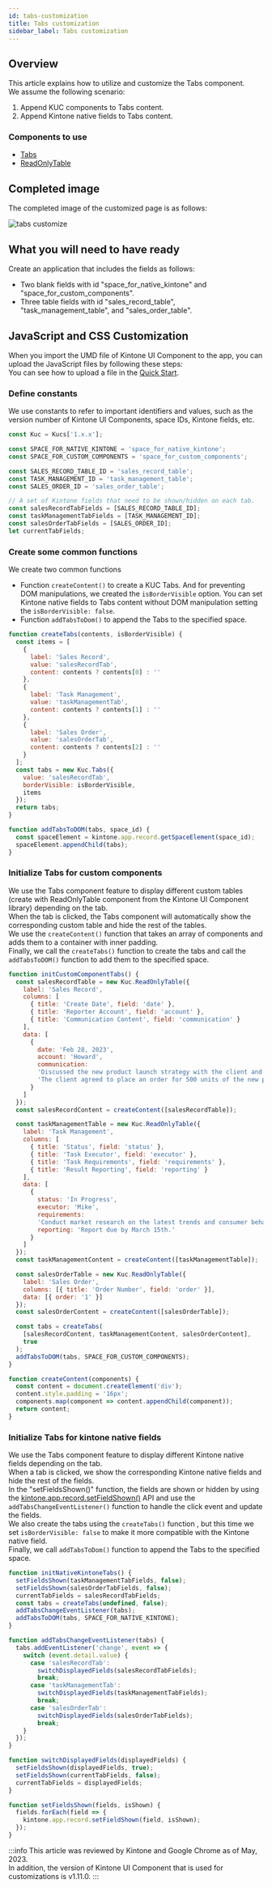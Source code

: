 ```yaml
---
id: tabs-customization
title: Tabs customization
sidebar_label: Tabs customization
---
```


## Overview
This article explains how to utilize and customize the Tabs component.<br/>
We assume the following scenario:
1. Append KUC components to Tabs content.
2. Append Kintone native fields to Tabs content.

### Components to use
- [Tabs](../components/desktop/tabs.md)
- [ReadOnlyTable](../components/desktop/readonly-table.md)

## Completed image

The completed image of the customized page is as follows:

![tabs customize](/img/tabs_customize.gif)

## What you will need to have ready

Create an application that includes the fields as follows:
- Two blank fields with id "space_for_native_kintone" and "space_for_custom_components".
- Three table fields with id "sales_record_table", "task_management_table", and "sales_order_table".

## JavaScript and CSS Customization

When you import the UMD file of Kintone UI Component to the app, you can upload the JavaScript files by following these steps:<br/>
You can see how to upload a file in the [Quick Start](../getting-started/quick-start.md).

### Define constants

We use constants to refer to important identifiers and values, such as the version number of Kintone UI Components, space IDs, Kintone fields, etc.

```javascript
const Kuc = Kucs['1.x.x'];

const SPACE_FOR_NATIVE_KINTONE = 'space_for_native_kintone';
const SPACE_FOR_CUSTOM_COMPONENTS = 'space_for_custom_components';

const SALES_RECORD_TABLE_ID = 'sales_record_table';
const TASK_MANAGEMENT_ID = 'task_management_table';
const SALES_ORDER_ID = 'sales_order_table';

// A set of Kintone fields that need to be shown/hidden on each tab.
const salesRecordTabFields = [SALES_RECORD_TABLE_ID];
const taskManagementTabFields = [TASK_MANAGEMENT_ID];
const salesOrderTabFields = [SALES_ORDER_ID];
let currentTabFields;
```

### Create some common functions

We create two common functions
- Function `createContent()` to create a KUC Tabs. And for preventing DOM manipulations, we created the `isBorderVisible` option.
You can set Kintone native fields to Tabs content without DOM manipulation setting the `isBorderVisible: false`.
- Function `addTabsToDom()` to append the Tabs to the specified space.

```javascript
function createTabs(contents, isBorderVisible) {
  const items = [
    {
      label: 'Sales Record',
      value: 'salesRecordTab',
      content: contents ? contents[0] : ''
    },
    {
      label: 'Task Management',
      value: 'taskManagementTab',
      content: contents ? contents[1] : ''
    },
    {
      label: 'Sales Order',
      value: 'salesOrderTab',
      content: contents ? contents[2] : ''
    }
  ];
  const tabs = new Kuc.Tabs({
    value: 'salesRecordTab',
    borderVisible: isBorderVisible,
    items
  });
  return tabs;
}

function addTabsToDOM(tabs, space_id) {
  const spaceElement = kintone.app.record.getSpaceElement(space_id);
  spaceElement.appendChild(tabs);
}
```


### Initialize Tabs for custom components

We use the Tabs component feature to display different custom tables (create with ReadOnlyTable component from the Kintone UI Component library) depending on the tab.<br/>
When the tab is clicked, the Tabs component will automatically show the corresponding custom table and hide the rest of the tables.<br/>
We use the `createContent()` function that takes an array of components and adds them to a container with inner padding.<br/>
Finally, we call the `createTabs()` function to create the tabs and call the `addTabsToDOM()` function to add them to the specified space.

```javascript
function initCustomComponentTabs() {
  const salesRecordTable = new Kuc.ReadOnlyTable({
    label: 'Sales Record',
    columns: [
      { title: 'Create Date', field: 'date' },
      { title: 'Reporter Account', field: 'account' },
      { title: 'Communication Content', field: 'communication' }
    ],
    data: [
      {
        date: 'Feb 28, 2023',
        account: 'Howard',
        communication:
        'Discussed the new product launch strategy with the client and received positive feedback.' +
        'The client agreed to place an order for 500 units of the new product. They also requested a 10% discount on the total order value.'
      }
    ]
  });
  const salesRecordContent = createContent([salesRecordTable]);

  const taskManagementTable = new Kuc.ReadOnlyTable({
    label: 'Task Management',
    columns: [
      { title: 'Status', field: 'status' },
      { title: 'Task Executor', field: 'executor' },
      { title: 'Task Requirements', field: 'requirements' },
      { title: 'Result Reporting', field: 'reporting' }
    ],
    data: [
      {
        status: 'In Progress',
        executor: 'Mike',
        requirements:
        'Conduct market research on the latest trends and consumer behavior in the target market.',
        reporting: 'Report due by March 15th.'
      }
    ]
  });
  const taskManagementContent = createContent([taskManagementTable]);

  const salesOrderTable = new Kuc.ReadOnlyTable({
    label: 'Sales Order',
    columns: [{ title: 'Order Number', field: 'order' }],
    data: [{ order: '1' }]
  });
  const salesOrderContent = createContent([salesOrderTable]);

  const tabs = createTabs(
    [salesRecordContent, taskManagementContent, salesOrderContent],
    true
  );
  addTabsToDOM(tabs, SPACE_FOR_CUSTOM_COMPONENTS);
}

function createContent(components) {
  const content = document.createElement('div');
  content.style.padding = '16px';
  components.map(component => content.appendChild(component));
  return content;
}
```

### Initialize Tabs for kintone native fields

We use the Tabs component feature to display different Kintone native fields depending on the tab.<br/>
When a tab is clicked, we show the corresponding Kintone native fields and hide the rest of the fields.<br/>
In the "setFieldsShown()" function, the fields are shown or hidden by using the [kintone.app.record.setFieldShown()](https://kintone.dev/en/docs/kintone/js-api/other/show-or-hide-a-field/) API and use the `addTabsChangeEventListener()` function to handle the click event and update the fields.<br/>
We also create the tabs using the `createTabs()` function , but this time we set `isBorderVisible: false` to make it more compatible with the Kintone native field.<br/>
Finally, we call `addTabsToDom()` function to append the Tabs to the specified space.

```javascript
function initNativeKintoneTabs() {
  setFieldsShown(taskManagementTabFields, false);
  setFieldsShown(salesOrderTabFields, false);
  currentTabFields = salesRecordTabFields;
  const tabs = createTabs(undefined, false);
  addTabsChangeEventListener(tabs);
  addTabsToDOM(tabs, SPACE_FOR_NATIVE_KINTONE);
}

function addTabsChangeEventListener(tabs) {
  tabs.addEventListener('change', event => {
    switch (event.detail.value) {
      case 'salesRecordTab':
        switchDisplayedFields(salesRecordTabFields);
        break;
      case 'taskManagementTab':
        switchDisplayedFields(taskManagementTabFields);
        break;
      case 'salesOrderTab':
        switchDisplayedFields(salesOrderTabFields);
        break;
    }
  });
}

function switchDisplayedFields(displayedFields) {
  setFieldsShown(displayedFields, true);
  setFieldsShown(currentTabFields, false);
  currentTabFields = displayedFields;
}

function setFieldsShown(fields, isShown) {
  fields.forEach(field => {
    kintone.app.record.setFieldShown(field, isShown);
  });
}
```
:::info
This article was reviewed by Kintone and Google Chrome as of May, 2023.<br/>
In addition, the version of Kintone UI Component that is used for customizations is v1.11.0.
:::